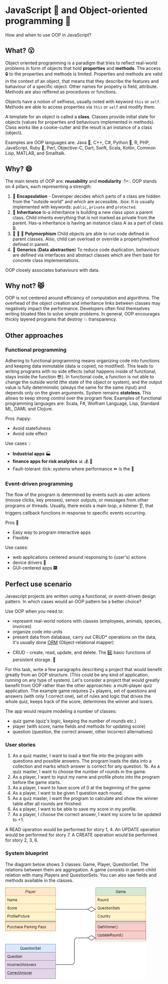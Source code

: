 # JavaScript :watermelon: and Object-oriented programming :frog:
How and when to use OOP in JavaScript?

## What? :open_mouth:
Object oriented programming is a paradigm that tries to reflect real-world problems in form of objects that hold **properties** and **methods**. 
The access :lock: to the properties and methods is limited. Properties and methods are valid in the context of an object, that means that they describe
the features and bahaviour of a specific object. Other names for propetry is field, attribute. Methods are also reffered as procedures or functions.

Objects have a notion of selfness, usually noted with keyword `this` or `self`.
Methods are able to access properties via `this` or `self` and modify them.

A template for an object is called a **class**. Classes provide initial state for objects (values for properties and behaviours implemented in methods).
Class works like a cookie-cutter and the result is an instance of a class (object).

Examples are OOP languages are: Java :volcano:, C++, C#, Python :snake:, R, PHP, JavaScript, Ruby :gem:, Perl, Objective-C, Dart, Swift, Scala, Kotlin, Common Lisp, MATLAB, and Smalltalk.

## Why? :smile:
The main tenets of OOP are: **reusability** and **modularity** :1+:. OOP stands on 4 pillars, each representing a strength:

1. :pill: **Encapsulation** - Developer decides which parts of a class are hidden from the "outside world" and which are accessible. :box: It is usually implemented with keywords: `public`, `private` and `protected`.
2. :hatched_chick: **Inheritance** Is-a inheritance is building a new class upon a parent class. Child inherits everything that is not marked as private from the parent. Has-a inheritance is having an instance class A as a part of class B.
3. :red_circle: :large_blue_circle: :large_blue_diamond: **Polymorphism** Child objects are able to run code defined in parent classes. Also, child can overload or override a property/method defined in parent.
4. :icecream: **Generics** (**Data abstraction**) To reduce code duplication, behaviours are defined via interfaces and abstract classes which are then base for concrete class implementations.

OOP closely associates bahaviours with data.

## Why not? :pouting_cat:
OOP is not centered around efficiency of computation and algorithms. The overhead of the object creation and inheritance links between classes may negatively impact the performance. Developers often find themselves writing bloated files to solve simple problems. In general, OOP encourages thickly layered programs that destroy :boom: transparency.

## Other approaches

### Functional programming
Adhering to functional programming means organizing code into functions and keeping data immutable (data is copied, no modified). This leads to writing programs with no side effects (what happens inside of functional, stays inside the function :sunglasses:). In functional code, a function is not able to change the outside world (the state of the object or system), and the output value is fully deterministic (always the same for the same input) and depends only on the given arguments. System remains **stateless**. This allows to keep strong control over the program flow. Examples of functional programming languages are:  Scala, F#, Wolfram Language, Lisp, Standard ML, DAML and Clojure.

Pros :happy:
- Avoid statefulness
- Avoid side effect

Use cases :bulb:
- **Industrial apps** :factory:
- **finance apps for risk analytics** :bar_chart: :moneybag: :bank:
- Fault-tolerant :tick: systems where performance :fast_forward: is the :key:

### Event-driven programming
The flow of the program is determined by events such as user actions (mouse clicks, key presses), sensor outputs, or messages from other programs or threads. Usually, there exists a main loop, a listener :ear:, that triggers callback functions in response to specific events occurring. 

Pros :sunflower:
- Easy way to program interactive apps
- Flexible

Use cases:
- web applications centered around responsing to (user's) actions
- device drivers :rocket:
- GUI-centered apps :fireworks:


## Perfect use scenario
Javascript projects are written using a functional, or event-driven design pattern. In which cases would an OOP pattern be a better choice?

Use OOP when you need to:
- represent real-world notions with classes (employees, animals, species, invoices)
- organize code into units
- present data from database, carry out CRUD* operations on the data, it's usually done [ORM](https://en.wikipedia.org/wiki/Object-relational_mapping) (Object-relational mapper)

* CRUD -  create, read, update, and delete. The :four: basic functions of persistent storage. :gift:


For this task, write a few paragraphs describing a project that would benefit greatly from an OOP structure. (This could be any kind of application, running on any type of system). 
Let's consider a project that would greatly benefit from OOP rather than the other approaches: a multi-player quiz application.
The example game requires 2+ players, set of questions and answers (with only 1 correct one), set of rules and logic that drives the whole quiz, keeps track of the score, determines the winner and losers.

The app would require modeling a number of classes:
- quiz game (quiz's logic, keeping the number of rounds etc.)
- player (with score, name fields and methods for updating score)
- question (question, the correct answer, other incorrect alternatives)

### User stories

1. As a quiz master, I want to load a text file into the program with questions and possible answers. The program loads the data into a collection and marks which answer is correct for any question.
1b. As a quiz master, I want to choose the number of rounds in the game.
2. As a player, I want to input my name and profile photo into the program before the game starts.
3. As a player, I want to have score of 0 at the beginning of the game.
4. As a player, I want to be given 1 question each round.
5. As a quiz master, I want the program to calculate and show the winner table after all rounds are finished.
6. As a player, I want to be able to save my score in my profile.
7. As a player, I choose the correct answer, I want my score to be updated to +1.

A READ operation would be performed for story 1, 4.
An UPDATE operation would be performed for story 7.
A CREATE operation would be performed for story 2, 3, 6.

### System blueprint
The diagram below shows 3 classes: Game, Player, QuestionSet. The relations between them are aggregation.
A game consists in parent-child relation with many Players and QuestionSets.
You can also see fields and methods available in the classes.

![alt text](https://github.com/marta-krzyk-dev/JavaScriptOOP/blob/master/QuizDiagram.png?raw=true)
